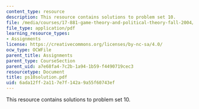 ```yaml
---
content_type: resource
description: This resource contains solutions to problem set 10.
file: /media/courses/17-881-game-theory-and-political-theory-fall-2004/6ada12ff2a117e7f142a9a55f60743ef_ps10solution.pdf
file_type: application/pdf
learning_resource_types:
- Assignments
license: https://creativecommons.org/licenses/by-nc-sa/4.0/
ocw_type: OCWFile
parent_title: Assignments
parent_type: CourseSection
parent_uid: a7e68fa4-7c2b-1a94-1b59-f4490719cec3
resourcetype: Document
title: ps10solution.pdf
uid: 6ada12ff-2a11-7e7f-142a-9a55f60743ef
---
```

This resource contains solutions to problem set 10.